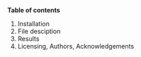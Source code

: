 **Table of contents**
1. Installation
2. File desciption
3. Results
4. Licensing, Authors, Acknowledgements
